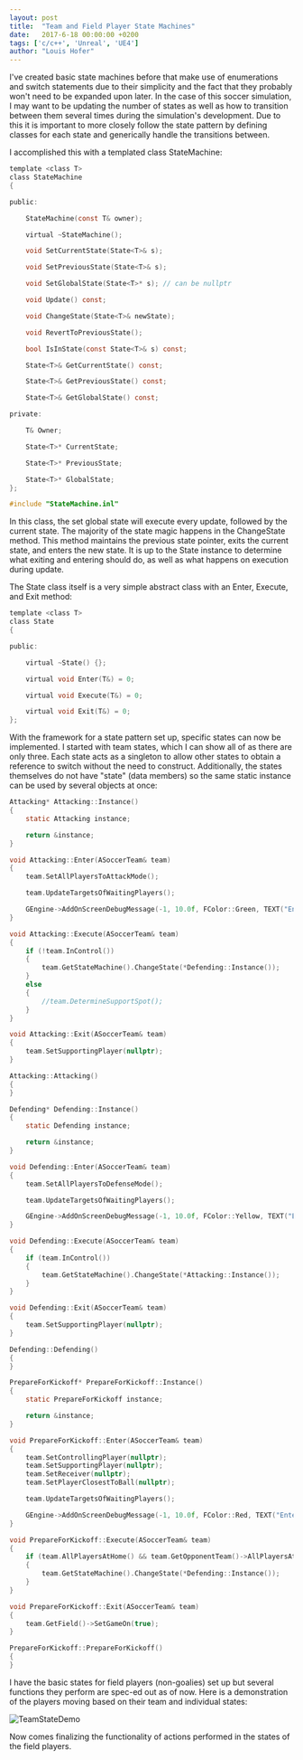 ```yaml
---
layout: post
title:  "Team and Field Player State Machines"
date:   2017-6-18 00:00:00 +0200
tags: ['c/c++', 'Unreal', 'UE4']
author: "Louis Hofer"
---
```


I've created basic state machines before that make use of enumerations and switch statements due to their simplicity and the fact that they probably won't need to be expanded upon later.
In the case of this soccer simulation, I may want to be updating the number of states as well as how to transition between them several times during the simulation's development.
Due to this it is important to more closely follow the state pattern by defining classes for each state and generically handle the transitions between.

I accomplished this with a templated class StateMachine:

```c
template <class T>
class StateMachine
{

public:

	StateMachine(const T& owner);

	virtual ~StateMachine();

	void SetCurrentState(State<T>& s);

	void SetPreviousState(State<T>& s);

	void SetGlobalState(State<T>* s); // can be nullptr

	void Update() const;

	void ChangeState(State<T>& newState);

	void RevertToPreviousState();

	bool IsInState(const State<T>& s) const;

	State<T>& GetCurrentState() const;

	State<T>& GetPreviousState() const;

	State<T>& GetGlobalState() const;

private:

	T& Owner;

	State<T>* CurrentState;

	State<T>* PreviousState;

	State<T>* GlobalState;
};

#include "StateMachine.inl"
```

In this class, the set global state will execute every update, followed by the current state.
The majority of the state magic happens in the ChangeState method.
This method maintains the previous state pointer, exits the current state, and enters the new state.
It is up to the State instance to determine what exiting and entering should do, as well as what happens on execution during update.

The State class itself is a very simple abstract class with an Enter, Execute, and Exit method:

```c
template <class T>
class State
{

public:

	virtual ~State() {};

	virtual void Enter(T&) = 0;

	virtual void Execute(T&) = 0;

	virtual void Exit(T&) = 0;
};
```

With the framework for a state pattern set up, specific states can now be implemented.
I started with team states, which I can show all of as there are only three.
Each state acts as a singleton to allow other states to obtain a reference to switch without the need to construct.
Additionally, the states themselves do not have "state" (data members) so the same static instance can be used by several objects at once:

```c
Attacking* Attacking::Instance()
{
	static Attacking instance;

	return &instance;
}

void Attacking::Enter(ASoccerTeam& team)
{
	team.SetAllPlayersToAttackMode();

	team.UpdateTargetsOfWaitingPlayers();

	GEngine->AddOnScreenDebugMessage(-1, 10.0f, FColor::Green, TEXT("Entering Attack State"));
}

void Attacking::Execute(ASoccerTeam& team)
{
	if (!team.InControl())
	{
		team.GetStateMachine().ChangeState(*Defending::Instance());
	}
	else
	{
		//team.DetermineSupportSpot();
	}
}

void Attacking::Exit(ASoccerTeam& team)
{
	team.SetSupportingPlayer(nullptr);
}

Attacking::Attacking()
{
}

Defending* Defending::Instance()
{
	static Defending instance;

	return &instance;
}

void Defending::Enter(ASoccerTeam& team)
{
	team.SetAllPlayersToDefenseMode();

	team.UpdateTargetsOfWaitingPlayers();

	GEngine->AddOnScreenDebugMessage(-1, 10.0f, FColor::Yellow, TEXT("Entering Defense State"));
}

void Defending::Execute(ASoccerTeam& team)
{
	if (team.InControl())
	{
		team.GetStateMachine().ChangeState(*Attacking::Instance());
	}
}

void Defending::Exit(ASoccerTeam& team)
{
	team.SetSupportingPlayer(nullptr);
}

Defending::Defending()
{
}

PrepareForKickoff* PrepareForKickoff::Instance()
{
	static PrepareForKickoff instance;

	return &instance;
}

void PrepareForKickoff::Enter(ASoccerTeam& team)
{
	team.SetControllingPlayer(nullptr);
	team.SetSupportingPlayer(nullptr);
	team.SetReceiver(nullptr);
	team.SetPlayerClosestToBall(nullptr);

	team.UpdateTargetsOfWaitingPlayers();

	GEngine->AddOnScreenDebugMessage(-1, 10.0f, FColor::Red, TEXT("Entering PrepareForKickoff State"));
}

void PrepareForKickoff::Execute(ASoccerTeam& team)
{
	if (team.AllPlayersAtHome() && team.GetOpponentTeam()->AllPlayersAtHome())
	{
		team.GetStateMachine().ChangeState(*Defending::Instance());
	}
}

void PrepareForKickoff::Exit(ASoccerTeam& team)
{
	team.GetField()->SetGameOn(true);
}

PrepareForKickoff::PrepareForKickoff()
{
}
```

I have the basic states for field players (non-goalies) set up but several functions they perform are spec-ed out as of now.
Here is a demonstration of the players moving based on their team and individual states:

![TeamStateDemo](http://louishofer.com/gifs/TeamStateDemo.gif "TeamStateDemo")

Now comes finalizing the functionality of actions performed in the states of the field players.